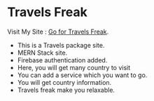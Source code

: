 # Travels Freak

Visit My Site : [Go for Travels Freak](https://tour-site-authentication.web.app/).

 - This is a Travels package site.
 - MERN Stack site.
 - Firebase authentication added.
 - Here, you will get many country to visit
 - You can add a service which you want to go.
 - You will get country information.
 - Travels freak make you relaxable. 
